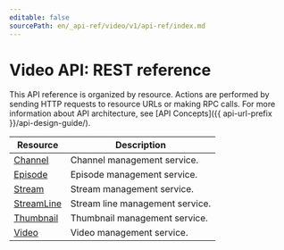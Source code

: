```yaml
---
editable: false
sourcePath: en/_api-ref/video/v1/api-ref/index.md
---
```


# Video API: REST reference
This API reference is organized by resource. Actions are performed by sending HTTP requests to resource URLs or making RPC calls. For more information about API architecture, see [API Concepts]({{ api-url-prefix }}/api-design-guide/).

Resource | Description
--- | ---
[Channel](Channel/index.md) | Channel management service.
[Episode](Episode/index.md) | Episode management service.
[Stream](Stream/index.md) | Stream management service.
[StreamLine](StreamLine/index.md) | Stream line management service.
[Thumbnail](Thumbnail/index.md) | Thumbnail management service.
[Video](Video/index.md) | Video management service.